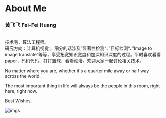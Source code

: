 # About Me


### 黄飞飞 Fei-Fei Huang
<br>
技术宅，算法工程师。
<br>
研究方向：计算机视觉；
细分的话涉及”显著性检测“、”目标检测“、”Image to image translate“等等，享受拓宽知识宽度和加深知识深度的过程。平时喜欢看看paper，码码代码，打打篮球，看看动漫。欢迎大家一起讨论相关技术。
<br>

No matter where you are, whether it's a quarter mile away or half way across the world.

The most important thing in life will always be the people in this room, right here, right now. 

Best Wishes.

![imgs](images/content/about/img1.gif)
